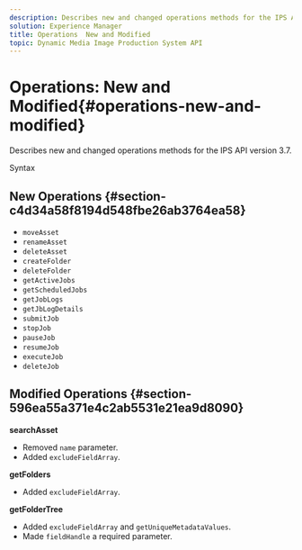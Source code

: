 ```yaml
---
description: Describes new and changed operations methods for the IPS API version 3.7.
solution: Experience Manager
title: Operations  New and Modified
topic: Dynamic Media Image Production System API
---
```


# Operations: New and Modified{#operations-new-and-modified}

Describes new and changed operations methods for the IPS API version 3.7.

 Syntax 

## New Operations {#section-c4d34a58f8194d548fbe26ab3764ea58}

* `moveAsset` 
* `renameAsset` 
* `deleteAsset` 
* `createFolder` 
* `deleteFolder` 
* `getActiveJobs` 
* `getScheduledJobs` 
* `getJobLogs` 
* `getJbLogDetails` 
* `submitJob` 
* `stopJob` 
* `pauseJob` 
* `resumeJob` 
* `executeJob` 
* `deleteJob`

## Modified Operations {#section-596ea55a371e4c2ab5531e21ea9d8090}

**searchAsset**

* Removed `name` parameter. 
* Added `excludeFieldArray`.

**getFolders**

* Added `excludeFieldArray`.

**getFolderTree**

* Added `excludeFieldArray` and `getUniqueMetadataValues`. 
* Made `fieldHandle` a required parameter.

